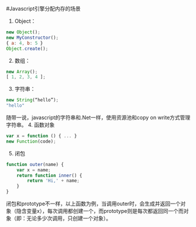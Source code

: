 #Javascript引擎分配内存的场景

1. Object：
``` javascript
new Object();
new MyConstructor();
{ a: 4, b: 5 }
Object.create();
```
2. 数组：
``` javascript
new Array();
[ 1, 2, 3, 4 ];
```
3. 字符串：
``` javascript
new String(“hello”);
"hello"
```
随带一说，javascript的字符串和.Net一样，使用资源池和copy on write方式管理字符串。
4. 函数对象
``` javascript
var x = function () { ... }
new Function(code);
```
5. 闭包
``` javascript
function outer(name) {
	var x = name;
	return function inner() {
		return 'Hi,' + name;
	}
}
```
闭包和prototype不一样，以上函数为例，当调用outer时，会生成并返回一个对象（隐含变量x），每次调用都创建一个，而prototype则是每次都返回同一个而对象（即：无论多少次调用，只创建一个对象）。

